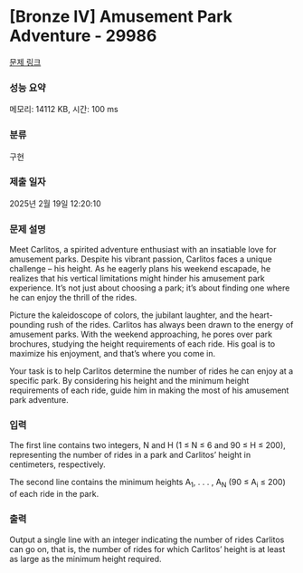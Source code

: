 # [Bronze IV] Amusement Park Adventure - 29986 

[문제 링크](https://www.acmicpc.net/problem/29986) 

### 성능 요약

메모리: 14112 KB, 시간: 100 ms

### 분류

구현

### 제출 일자

2025년 2월 19일 12:20:10

### 문제 설명

<p>Meet Carlitos, a spirited adventure enthusiast with an insatiable love for amusement parks. Despite his vibrant passion, Carlitos faces a unique challenge – his height. As he eagerly plans his weekend escapade, he realizes that his vertical limitations might hinder his amusement park experience. It’s not just about choosing a park; it’s about finding one where he can enjoy the thrill of the rides.</p>

<p>Picture the kaleidoscope of colors, the jubilant laughter, and the heart-pounding rush of the rides. Carlitos has always been drawn to the energy of amusement parks. With the weekend approaching, he pores over park brochures, studying the height requirements of each ride. His goal is to maximize his enjoyment, and that’s where you come in.</p>

<p>Your task is to help Carlitos determine the number of rides he can enjoy at a specific park. By considering his height and the minimum height requirements of each ride, guide him in making the most of his amusement park adventure.</p>

### 입력 

 <p>The first line contains two integers, N and H (1 ≤ N ≤ 6 and 90 ≤ H ≤ 200), representing the number of rides in a park and Carlitos’ height in centimeters, respectively.</p>

<p>The second line contains the minimum heights A<sub>1</sub>, . . . , A<sub>N</sub> (90 ≤ A<sub>i</sub> ≤ 200) of each ride in the park.</p>

### 출력 

 <p>Output a single line with an integer indicating the number of rides Carlitos can go on, that is, the number of rides for which Carlitos’ height is at least as large as the minimum height required.</p>

